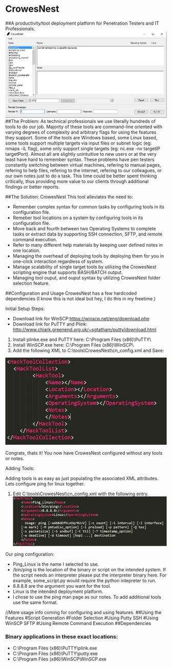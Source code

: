 # CrowesNest
##A productivity/tool deployment platform for Penetration Testers and IT Professionals.
![CrowesNest Overview](CrowesNestScreenshots/crowesNestOverview.JPG?raw=true)
##The Problem:
As technical professionals we use literally hundreds of tools to do our job. Majority of these tools are command-line oriented with varying degrees of complexity and arbitrary flags for using the features they support. Some of the tools are Windows based, some Linux based, some tools support multiple targets via input files or subnet logic (eg: nmaps -iL flag), some only support single targets (eg: nc.exe -nv targetIP targetPort). Almost all are slightly unintuitive to new users or at the very least have hard to remember syntax. These problems have pen testers constantly switching between virtual machines, refering to manual pages, refering to help files, refering to the internet, refering to our colleagues, or our own notes just to do a task. This time could be better spent thinking critically, thus providing more value to our clients through additional findings or better reports.

##The Solution: CrowesNest 
This tool alleviates the need to:
* Remember complex syntax for common tasks by configuring tools in its configuration file.
* Remeber tool locations on a system by configuring tools in its configuration file.
* Move back and fourth between two Operating Systems to complete tasks or extract data by supporting SSH connection, SFTP, and remote command execution.
* Refer to many different help materials by keeping user defined notes in one location.
* Managing the overhead of deploying tools by deploying them for you in one-click interaction regardless of system.
* Manage scalability of single target tools by utilizing the CrowesNest scripting engine that supports BASH/BATCH output.
* Managing tool ouput, and ouput syntax by utilizing CrowesNest folder selection feature.

##Configuration and Usage
CrowesNest has a few hardcoded dependencies (I know this is not ideal but hey, I do this in my freetime.)

Initial Setup Steps:

* Download link for WinSCP:https://winscp.net/eng/download.php
* Download link for PuTTY and Plink: http://www.chiark.greenend.org.uk/~sgtatham/putty/download.html

1. Install plinke.exe and PuTTY here: C:\Program Files (x86)\PuTTY\
2. Install WinSCP.exe here: C:\Program Files (x86)\WinSCP\ 
3. Add the following XML to C:\tools\CrowesNest\cn_config.xml and Save:

![CrowesNest Overview](CrowesNestScreenshots/crowesNestXMLNoConfig.JPG?raw=true)

Congrats, thats it! You now have CrowesNest configured without any tools or notes.

Adding Tools:

Adding tools is as easy as just populating the associated XML attributes. Lets configure ping for linux together.

1. Edit C:\tools\CrowesNest\cn_config.xml with the following entry.
![CrowesNest Overview](CrowesNestScreenshots/crowesNestXMLToolConfig.JPG?raw=true)

Our ping configuration:
* <Name>Ping_Linux</Name> is the name I selected to use.
* <Location>/bin/ping</Location> is the location of the binary or script on the intended system. If the script needs an interpreter please put the interpreter binary here. For example, some_script.py would require the python intepreter to run.
* <Arguments>8.8.8.8</Arguments> are the argument you want for the tool.
* <OperatingSystem>Linux</OperatingSystem> is the intended deployment platform.
* I chose to use the ping man page as our notes.
To add additional tools use the same format.

//More usage info coming for configuring and using features.
##Using the Features
#Script Generation
#Folder Selection
#Using Putty SSH
#Using WinSCP SFTP
#Using Remote Command Execution
##Dependencies

### Binary applications in these exact locations:
* C:\Program Files (x86)\PuTTY\plink.exe
* C:\Program Files (x86)\PuTTY\putty.exe
* C:\Program Files (x86)\WinSCP\WinSCP.exe


